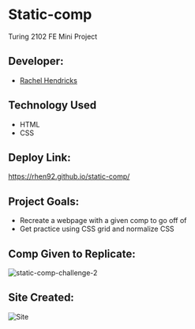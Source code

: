 # Static-comp
Turing 2102 FE Mini Project

## Developer:
- [Rachel Hendricks](https://github.com/rhen92)

## Technology Used
- HTML
- CSS

## Deploy Link:
https://rhen92.github.io/static-comp/

## Project Goals:
- Recreate a webpage with a given comp to go off of
- Get practice using CSS grid and normalize CSS

## Comp Given to Replicate:
![static-comp-challenge-2](https://user-images.githubusercontent.com/76266623/114310750-135dd880-9aa9-11eb-87a0-75cf7d03b7df.jpeg)

## Site Created:
![Site](https://media.giphy.com/media/WeF2nO9iGYkbA7glMM/giphy.gif)

